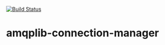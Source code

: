 [![Build Status](https://travis-ci.com/lerollq/amqplib-connection-manager.svg?branch=master)](https://travis-ci.com/lerollq/amqplib-connection-manager)

# amqplib-connection-manager
